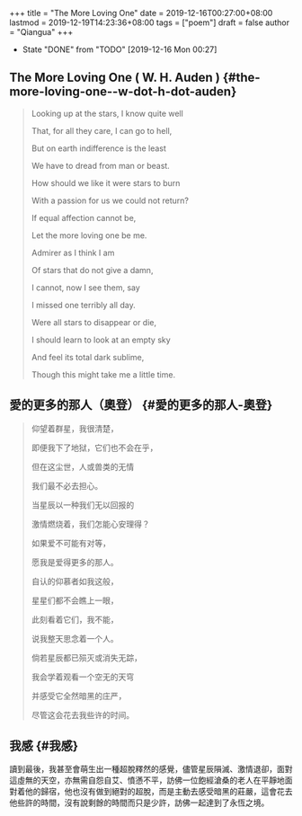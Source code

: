 +++
title = "The More Loving One"
date = 2019-12-16T00:27:00+08:00
lastmod = 2019-12-19T14:23:36+08:00
tags = ["poem"]
draft = false
author = "Qiangua"
+++

-   State "DONE"       from "TODO"       <span class="timestamp-wrapper"><span class="timestamp">[2019-12-16 Mon 00:27]</span></span>


## The More Loving One ( W. H. Auden ) {#the-more-loving-one--w-dot-h-dot-auden}

> Looking up at the stars, I know quite well
>
> That, for all they care, I can go to hell,
>
> But on earth indifference is the least
>
> We have to dread from man or beast.
>
> How should we like it were stars to burn
>
> With a passion for us we could not return?
>
> If equal affection cannot be,
>
> Let the more loving one be me.
>
> Admirer as I think I am
>
> Of stars that do not give a damn,
>
> I cannot, now I see them, say
>
> I missed one terribly all day.
>
> Were all stars to disappear or die,
>
> I should learn to look at an empty sky
>
> And feel its total dark sublime,
>
> Though this might take me a little time.


## 愛的更多的那人（奧登） {#愛的更多的那人-奧登}

> 仰望着群星，我很清楚，
>
> 即便我下了地狱，它们也不会在乎，
>
> 但在这尘世，人或兽类的无情
>
> 我们最不必去担心。<br />
>
> 当星辰以一种我们无以回报的
>
> 激情燃烧着，我们怎能心安理得？
>
> 如果爱不可能有对等，
>
> 愿我是爱得更多的那人。<br />
>
> 自认的仰慕者如我这般，
>
> 星星们都不会瞧上一眼，
>
> 此刻看着它们，我不能，
>
> 说我整天思念着一个人。<br />
>
> 倘若星辰都已殒灭或消失无踪，
>
> 我会学着观看一个空无的天穹
>
> 并感受它全然暗黑的庄严，
>
> 尽管这会花去我些许的时间。


## 我感 {#我感}

讀到最後，我甚至會萌生出一種超脫釋然的感覺，儘管星辰隕滅、激情退卻，面對這虛無的天空，亦無需自怨自艾、憤懣不平，訪佛一位飽經滄桑的老人在平靜地面對着他的歸宿，他也沒有做到絕對的超脫，而是主動去感受暗黑的莊嚴，這會花去他些許的時間，沒有說剩餘的時間而只是少許，訪佛一起達到了永恆之境。